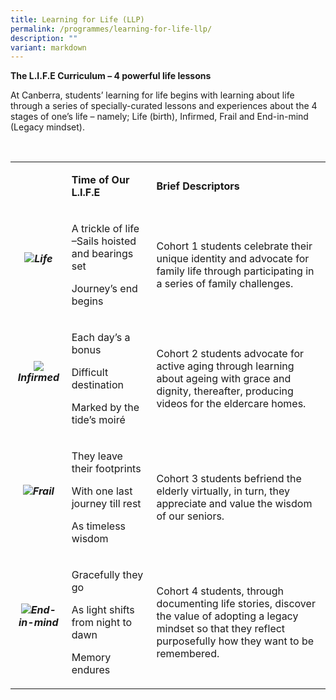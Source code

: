 ```yaml
---
title: Learning for Life (LLP)
permalink: /programmes/learning-for-life-llp/
description: ""
variant: markdown
---
```

<p><strong>The L.I.F.E Curriculum – 4 powerful life lessons</strong></p>
<p>At Canberra, students’ learning for life begins with learning about life through a series of specially-curated lessons and experiences about the 4 stages of one’s life – namely; Life (birth), Infirmed, Frail and End-in-mind (Legacy mindset).</p>


<br>
<table>
<tbody>
<tr>
	<td>
		<p></p>
	</td>
<td>
<p><strong>Time of Our L.I.F.E</strong></p>
</td>
<td>
<p><strong>Brief Descriptors</strong></p>
</td>
</tr>
<tr>
<td style="text-align: center;"><img src="/images/Life.png"><em><strong>Life</strong><br><br></em></td>
<td>
<p>A trickle of life –Sails hoisted and bearings set</p>
<p>Journey’s end begins</p>
</td>
<td>
<p>Cohort 1 students celebrate their unique identity and advocate for family life through participating in a series of family challenges.</p>
</td>
</tr>
<tr>
<td style="text-align: center;"><img src="/images/Infirmed.png"><em><strong>Infirmed</strong><br><br></em></td>
<td>
<p>Each day’s a bonus</p>
<p>Difficult destination</p>
<p>Marked by the tide’s moiré</p>
</td>
<td>
<p>Cohort 2 students advocate for active aging through learning about ageing with grace and dignity, thereafter, producing videos for the eldercare homes.</p>
</td>
</tr>
<tr>
<td style="text-align: center;"><img src="/images/Frail.png"><em><strong>Frail</strong><br><br></em></td>
<td>
<p>They leave their footprints</p>
<p>With one last journey till rest</p>
<p>As timeless wisdom</p>
</td>
<td>
<p>Cohort 3 students befriend the elderly virtually, in turn, they appreciate and value the wisdom of our seniors.</p>
</td>
</tr>
<tr>
<td style="text-align: center;"><img src="/images/end-in-mind.png"><em><strong>End-in-mind</strong><br><br></em></td>
<td>
<p>Gracefully they go</p>
<p>As light shifts from night to dawn</p>
<p>Memory endures</p>
</td>
<td>
<p>Cohort 4 students, through documenting life stories, discover the value of adopting a legacy mindset so that they reflect purposefully how they want to be remembered.</p>
</td>
</tr>
</tbody>
</table>